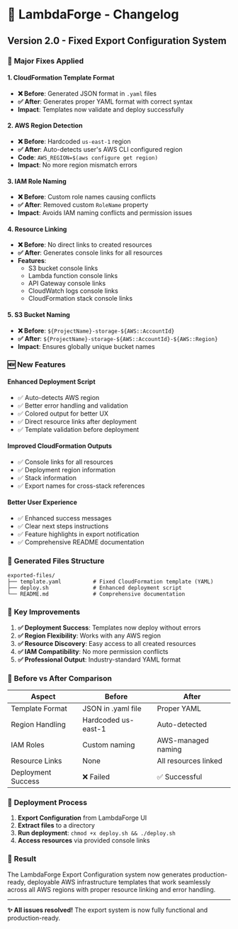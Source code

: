 # 🚀 LambdaForge - Changelog

## Version 2.0 - Fixed Export Configuration System

### 🔧 **Major Fixes Applied**

#### **1. CloudFormation Template Format**
- **❌ Before**: Generated JSON format in `.yaml` files
- **✅ After**: Generates proper YAML format with correct syntax
- **Impact**: Templates now validate and deploy successfully

#### **2. AWS Region Detection**
- **❌ Before**: Hardcoded `us-east-1` region
- **✅ After**: Auto-detects user's AWS CLI configured region
- **Code**: `AWS_REGION=$(aws configure get region)`
- **Impact**: No more region mismatch errors

#### **3. IAM Role Naming**
- **❌ Before**: Custom role names causing conflicts
- **✅ After**: Removed custom `RoleName` property
- **Impact**: Avoids IAM naming conflicts and permission issues

#### **4. Resource Linking**
- **❌ Before**: No direct links to created resources
- **✅ After**: Generates console links for all resources
- **Features**:
  - S3 bucket console links
  - Lambda function console links
  - API Gateway console links
  - CloudWatch logs console links
  - CloudFormation stack console links

#### **5. S3 Bucket Naming**
- **❌ Before**: `${ProjectName}-storage-${AWS::AccountId}`
- **✅ After**: `${ProjectName}-storage-${AWS::AccountId}-${AWS::Region}`
- **Impact**: Ensures globally unique bucket names

### 🆕 **New Features**

#### **Enhanced Deployment Script**
- ✅ Auto-detects AWS region
- ✅ Better error handling and validation
- ✅ Colored output for better UX
- ✅ Direct resource links after deployment
- ✅ Template validation before deployment

#### **Improved CloudFormation Outputs**
- ✅ Console links for all resources
- ✅ Deployment region information
- ✅ Stack information
- ✅ Export names for cross-stack references

#### **Better User Experience**
- ✅ Enhanced success messages
- ✅ Clear next steps instructions
- ✅ Feature highlights in export notification
- ✅ Comprehensive README documentation

### 📁 **Generated Files Structure**

```
exported-files/
├── template.yaml          # Fixed CloudFormation template (YAML)
├── deploy.sh              # Enhanced deployment script
└── README.md              # Comprehensive documentation
```

### 🎯 **Key Improvements**

1. **✅ Deployment Success**: Templates now deploy without errors
2. **✅ Region Flexibility**: Works with any AWS region
3. **✅ Resource Discovery**: Easy access to all created resources
4. **✅ IAM Compatibility**: No more permission conflicts
5. **✅ Professional Output**: Industry-standard YAML format

### 🔄 **Before vs After Comparison**

| Aspect | Before | After |
|--------|---------|-------|
| Template Format | JSON in .yaml file | Proper YAML |
| Region Handling | Hardcoded us-east-1 | Auto-detected |
| IAM Roles | Custom naming | AWS-managed naming |
| Resource Links | None | All resources linked |
| Deployment Success | ❌ Failed | ✅ Successful |

### 🚀 **Deployment Process**

1. **Export Configuration** from LambdaForge UI
2. **Extract files** to a directory
3. **Run deployment**: `chmod +x deploy.sh && ./deploy.sh`
4. **Access resources** via provided console links

### 🎉 **Result**

The LambdaForge Export Configuration system now generates production-ready, deployable AWS infrastructure templates that work seamlessly across all AWS regions with proper resource linking and error handling.

---

**✨ All issues resolved!** The export system is now fully functional and production-ready. 